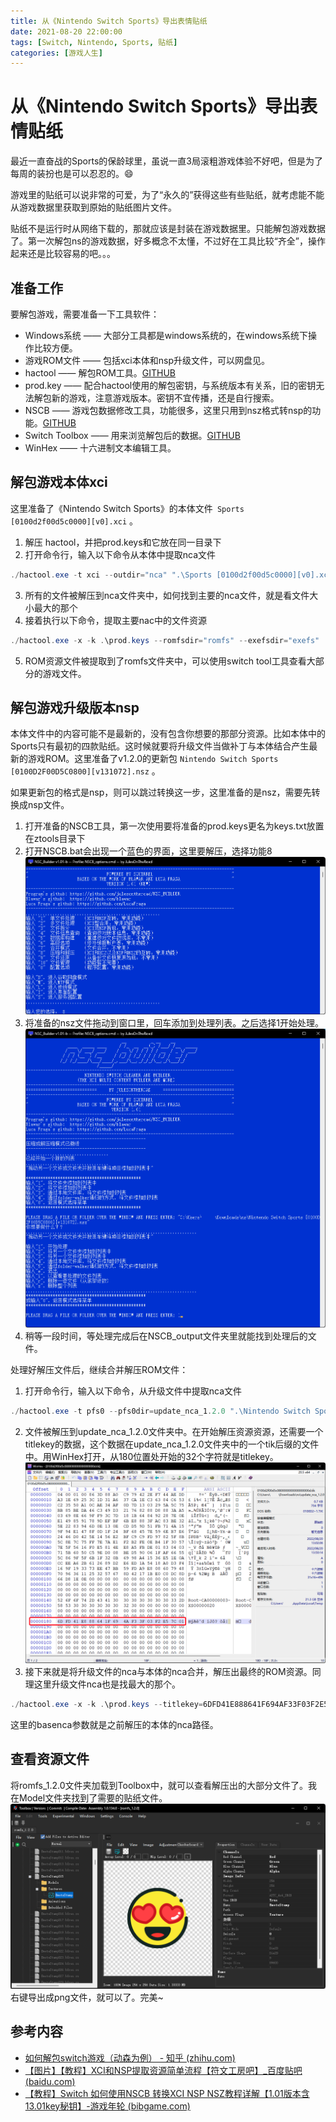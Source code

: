 ```yaml
---
title: 从《Nintendo Switch Sports》导出表情贴纸
date: 2021-08-20 22:00:00
tags: [Switch, Nintendo, Sports, 贴纸]
categories: [游戏人生]
---
```


# 从《Nintendo Switch Sports》导出表情贴纸

最近一直奋战的Sports的保龄球里，虽说一直3局滚粗游戏体验不好吧，但是为了每周的装扮也是可以忍忍的。:smile:

游戏里的贴纸可以说非常的可爱，为了“永久的”获得这些有些贴纸，就考虑能不能从游戏数据里获取到原始的贴纸图片文件。

贴纸不是运行时从网络下载的，那就应该是封装在游戏数据里。只能解包游戏数据了。第一次解包ns的游戏数据，好多概念不太懂，不过好在工具比较“齐全”，操作起来还是比较容易的吧。。。

## 准备工作

要解包游戏，需要准备一下工具软件：

+ Windows系统 —— 大部分工具都是windows系统的，在windows系统下操作比较方便。
+ 游戏ROM文件 —— 包括xci本体和nsp升级文件，可以网盘见。
+ hactool —— 解包ROM工具。[GITHUB](https://github.com/SciresM/hactool/releases)
+ prod.key —— 配合hactool使用的解包密钥，与系统版本有关系，旧的密钥无法解包新的游戏，注意游戏版本。密钥不宜传播，还是自行搜索。
+ NSCB —— 游戏包数据修改工具，功能很多，这里只用到nsz格式转nsp的功能。[GITHUB](https://github.com/zdm65477730/NSC_BUILDER/releases)
+ Switch Toolbox —— 用来浏览解包后的数据。[GITHUB](https://github.com/KillzXGaming/Switch-Toolbox/releases)
+ WinHex —— 十六进制文本编辑工具。

## 解包游戏本体xci

这里准备了《Nintendo Switch Sports》的本体文件` Sports [0100d2f00d5c0000][v0].xci` 。

1. 解压 hactool，并把prod.keys和它放在同一目录下
2. 打开命令行，输入以下命令从本体中提取nca文件
```powershell
./hactool.exe -t xci --outdir="nca" ".\Sports [0100d2f00d5c0000][v0].xci"
```
3. 所有的文件被解压到nca文件夹中，如何找到主要的nca文件，就是看文件大小最大的那个
4. 接着执行以下命令，提取主要nac中的文件资源
```powershell
./hactool.exe -x -k .\prod.keys --romfsdir="romfs" --exefsdir="exefs" .\nca\secure\fff189342ce634d6f5ee09f88a625204.nca
```
5. ROM资源文件被提取到了romfs文件夹中，可以使用switch tool工具查看大部分的游戏文件。

## 解包游戏升级版本nsp

本体文件中的内容可能不是最新的，没有包含你想要的那部分资源。比如本体中的Sports只有最初的四款贴纸。这时候就要将升级文件当做补丁与本体结合产生最新的游戏ROM。这里准备了v1.2.0的更新包 `Nintendo Switch Sports [0100D2F00D5C0800][v131072].nsz` 。

如果更新包的格式是nsp，则可以跳过转换这一步，这里准备的是nsz，需要先转换成nsp文件。

1. 打开准备的NSCB工具，第一次使用要将准备的prod.keys更名为keys.txt放置在ztools目录下
2. 打开NSCB.bat会出现一个蓝色的界面，这里要解压，选择功能8
![功能主界面](./d0fefa325f8848f9b1f15ccb50b43934.png)
3. 将准备的nsz文件拖动到窗口里，回车添加到处理列表。之后选择1开始处理。
![解包nsz](./9cc8d2404ba64f70b125a5729ed634c1.png)
4. 稍等一段时间，等处理完成后在NSCB_output文件夹里就能找到处理后的文件。

处理好解压文件后，继续合并解压ROM文件：

1. 打开命令行，输入以下命令，从升级文件中提取nca文件
```powershell
./hactool.exe -t pfs0 --pfs0dir=update_nca_1.2.0 ".\Nintendo Switch Sports [0100D2F00D5C0800][v131072].nsp"
```
2. 文件被解压到update_nca_1.2.0文件夹中。在开始解压资源资源，还需要一个titlekey的数据，这个数据在update_nca_1.2.0文件夹中的一个tik后缀的文件中。用WinHex打开，从180位置处开始的32个字符就是titlekey。
![获取titlekey](./0392eefc2ad5486bb63c74e63b3b0d44.png)
4. 接下来就是将升级文件的nca与本体的nca合并，解压出最终的ROM资源。同理这里升级文件nca也是找最大的那个。
```powershell
./hactool.exe -x -k .\prod.keys --titlekey=6DFD41E888641F694AF33F03F2E57C01 --romfsdir="romfs_1.2.0" --exefsdir="exefs_1.2.0"  --basenca=".\nca\secure\fff189342ce634d6f5ee09f88a625204.nca".\update_nca_1.2.0\76a0c69e7fe78971ddcf8629dfca7609.nca
```
这里的basenca参数就是之前解压的本体的nca路径。

## 查看资源文件

将romfs_1.2.0文件夹加载到Toolbox中，就可以查看解压出的大部分文件了。我在Model文件夹找到了需要的贴纸文件。
![查看模型文件](./ec0b832e4fc74bf8af491b9b274bd4ce.png)
右键导出成png文件，就可以了。完美~

## 参考内容

+ [如何解包switch游戏（动森为例） - 知乎 (zhihu.com)](https://zhuanlan.zhihu.com/p/349681765?ivk_sa=1024320u)
+ [【图片】【教程】XCI和NSP提取资源简单流程【符文工房吧】_百度贴吧 (baidu.com)](https://tieba.baidu.com/p/7409095483)
+ [【教程】Switch 如何使用NSCB 转换XCI NSP NSZ教程详解【1.01版本含13.01key秘钥】-游戏年轮 (bibgame.com)](https://www.bibgame.com/nsaita/pojie/106125.html)
